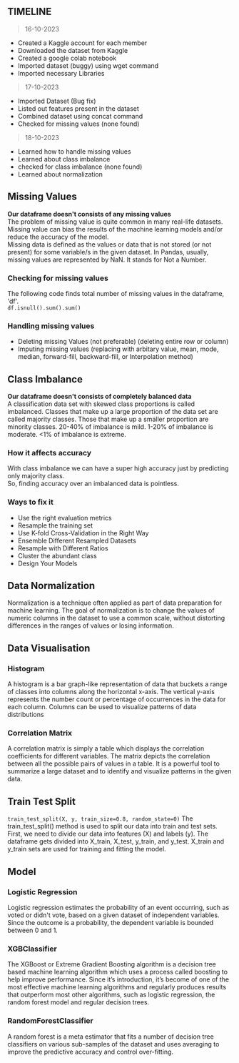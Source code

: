 ## TIMELINE
> 16-10-2023
- Created a Kaggle account for each member
- Downloaded the dataset from Kaggle
- Created a google colab notebook
- Imported dataset (buggy) using wget command
- Imported necessary Libraries
> 17-10-2023
- Imported Dataset (Bug fix)
- Listed out features present in the dataset
- Combined dataset using concat command
- Checked for missing values (none found)
> 18-10-2023
- Learned how to handle missing values
- Learned about class imbalance
- checked for class imbalance (none found)
- Learned about normalization

## Missing Values
**Our dataframe doesn't consists of any missing values**
<br>
The problem of missing value is quite common in many real-life datasets. Missing value can bias the results of the machine learning models and/or reduce the accuracy of the model. 
<br>
Missing data is defined as the values or data that is not stored (or not present) for some variable/s in the given dataset. In Pandas, usually, missing values are represented by NaN. It stands for Not a Number.

### Checking for missing values
The following code finds total number of missing values in the dataframe, 'df'.
<br>
`df.isnull().sum().sum()`

### Handling missing values
- Deleting missing Values (not preferable) (deleting entire row or column)
- Imputing missing values (replacing with arbitary value, mean, mode, median, forward-fill, backward-fill, or Interpolation method)

## Class Imbalance
**Our dataframe doesn't consists of completely balanced data**
<br>
A classification data set with skewed class proportions is called imbalanced. Classes that make up a large proportion of the data set are called majority classes. Those that make up a smaller proportion are minority classes.
20-40% of imbalance is mild.
1-20% of imbalance is moderate.
<1% of imbalance is extreme.

### How it affects accuracy
With class imbalance we can have a super high accuracy just by predicting only majority class.
<br>
So, finding accuracy over an imbalanced data is pointless.

### Ways to fix it
- Use the right evaluation metrics
- Resample the training set
- Use K-fold Cross-Validation in the Right Way
- Ensemble Different Resampled Datasets
- Resample with Different Ratios
- Cluster the abundant class
- Design Your Models

## Data Normalization
Normalization is a technique often applied as part of data preparation for machine learning. The goal of normalization is to change the values of numeric columns in the dataset to use a common scale, without distorting differences in the ranges of values or losing information.

## Data Visualisation
### Histogram
A histogram is a bar graph-like representation of data that buckets a range of classes into columns along the horizontal x-axis. The vertical y-axis represents the number count or percentage of occurrences in the data for each column. Columns can be used to visualize patterns of data distributions

### Correlation Matrix
A correlation matrix is simply a table which displays the correlation coefficients for different variables. The matrix depicts the correlation between all the possible pairs of values in a table. It is a powerful tool to summarize a large dataset and to identify and visualize patterns in the given data.

## Train Test Split
`train_test_split(X, y, train_size=0.8, random_state=0)`
The train_test_split() method is used to split our data into train and test sets. First, we need to divide our data into features (X) and labels (y). The dataframe gets divided into X_train, X_test, y_train, and y_test. X_train and y_train sets are used for training and fitting the model.

## Model
### Logistic Regression
Logistic regression estimates the probability of an event occurring, such as voted or didn't vote, based on a given dataset of independent variables. Since the outcome is a probability, the dependent variable is bounded between 0 and 1.

### XGBClassifier
The XGBoost or Extreme Gradient Boosting algorithm is a decision tree based machine learning algorithm which uses a process called boosting to help improve performance. Since it’s introduction, it’s become of one of the most effective machine learning algorithms and regularly produces results that outperform most other algorithms, such as logistic regression, the random forest model and regular decision trees.

### RandomForestClassifier
A random forest is a meta estimator that fits a number of decision tree classifiers on various sub-samples of the dataset and uses averaging to improve the predictive accuracy and control over-fitting.

